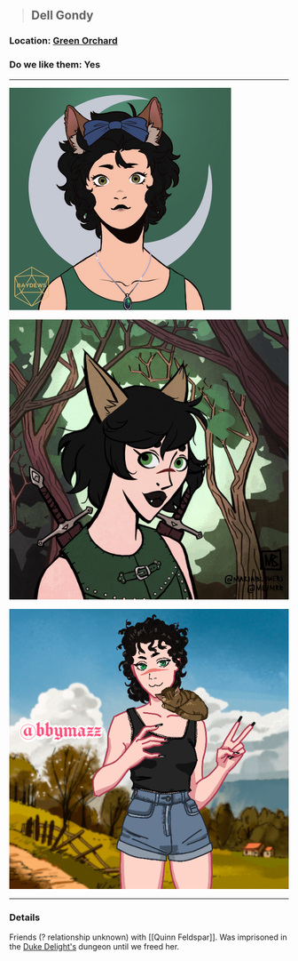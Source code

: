 >##  Dell Gondy

### Location: [Green Orchard](../../Locations/Green%20Orchard.md)

### Do we like them: Yes

***

![dell gondy](../../../Templates/images/npc-dell-gondy.png "catgirl")

![dell gondy 2](../../../Templates/images/npc-dell-gondy-2.png "catgirl 2.0")

![dell gondy 3](../../../Templates/images/npc-dell-gondy-3.png "yassified")

***

### Details

Friends (? relationship unknown) with [[Quinn Feldspar]]. Was imprisoned in the [Duke Delight's](Duke%20Delight.md) dungeon until we freed her.